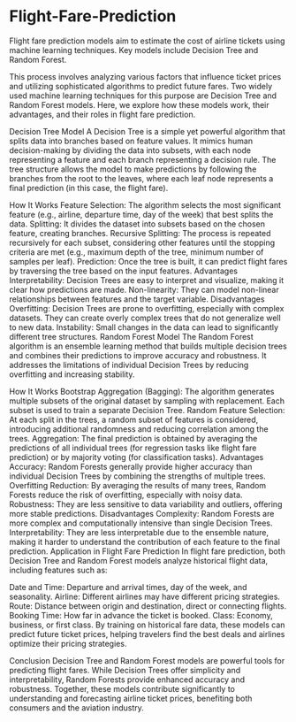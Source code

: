# Flight-Fare-Prediction
Flight fare prediction models aim to estimate the cost of airline tickets using machine learning techniques. Key models include Decision Tree and Random Forest. 

This process involves analyzing various factors that influence ticket prices and utilizing sophisticated algorithms to predict future fares. Two widely used machine learning techniques for this purpose are Decision Tree and Random Forest models. Here, we explore how these models work, their advantages, and their roles in flight fare prediction.

Decision Tree Model
A Decision Tree is a simple yet powerful algorithm that splits data into branches based on feature values. It mimics human decision-making by dividing the data into subsets, with each node representing a feature and each branch representing a decision rule. The tree structure allows the model to make predictions by following the branches from the root to the leaves, where each leaf node represents a final prediction (in this case, the flight fare).

How It Works
Feature Selection: The algorithm selects the most significant feature (e.g., airline, departure time, day of the week) that best splits the data.
Splitting: It divides the dataset into subsets based on the chosen feature, creating branches.
Recursive Splitting: The process is repeated recursively for each subset, considering other features until the stopping criteria are met (e.g., maximum depth of the tree, minimum number of samples per leaf).
Prediction: Once the tree is built, it can predict flight fares by traversing the tree based on the input features.
Advantages
Interpretability: Decision Trees are easy to interpret and visualize, making it clear how predictions are made.
Non-linearity: They can model non-linear relationships between features and the target variable.
Disadvantages
Overfitting: Decision Trees are prone to overfitting, especially with complex datasets. They can create overly complex trees that do not generalize well to new data.
Instability: Small changes in the data can lead to significantly different tree structures.
Random Forest Model
The Random Forest algorithm is an ensemble learning method that builds multiple decision trees and combines their predictions to improve accuracy and robustness. It addresses the limitations of individual Decision Trees by reducing overfitting and increasing stability.

How It Works
Bootstrap Aggregation (Bagging): The algorithm generates multiple subsets of the original dataset by sampling with replacement. Each subset is used to train a separate Decision Tree.
Random Feature Selection: At each split in the trees, a random subset of features is considered, introducing additional randomness and reducing correlation among the trees.
Aggregation: The final prediction is obtained by averaging the predictions of all individual trees (for regression tasks like flight fare prediction) or by majority voting (for classification tasks).
Advantages
Accuracy: Random Forests generally provide higher accuracy than individual Decision Trees by combining the strengths of multiple trees.
Overfitting Reduction: By averaging the results of many trees, Random Forests reduce the risk of overfitting, especially with noisy data.
Robustness: They are less sensitive to data variability and outliers, offering more stable predictions.
Disadvantages
Complexity: Random Forests are more complex and computationally intensive than single Decision Trees.
Interpretability: They are less interpretable due to the ensemble nature, making it harder to understand the contribution of each feature to the final prediction.
Application in Flight Fare Prediction
In flight fare prediction, both Decision Tree and Random Forest models analyze historical flight data, including features such as:

Date and Time: Departure and arrival times, day of the week, and seasonality.
Airline: Different airlines may have different pricing strategies.
Route: Distance between origin and destination, direct or connecting flights.
Booking Time: How far in advance the ticket is booked.
Class: Economy, business, or first class.
By training on historical fare data, these models can predict future ticket prices, helping travelers find the best deals and airlines optimize their pricing strategies.

Conclusion
Decision Tree and Random Forest models are powerful tools for predicting flight fares. While Decision Trees offer simplicity and interpretability, Random Forests provide enhanced accuracy and robustness. Together, these models contribute significantly to understanding and forecasting airline ticket prices, benefiting both consumers and the aviation industry.
